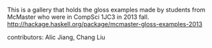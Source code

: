 This is a gallery that holds the gloss examples made by students from McMaster who were in CompSci 1JC3 in 2013 fall.
http://hackage.haskell.org/package/mcmaster-gloss-examples-2013

contributors: Alic Jiang, Chang Liu